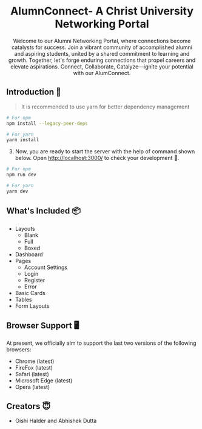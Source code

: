 <p align="center"></p>

<p align="center">
   <!-- <a href="https://themeselection.com/products/materio-free-mui-react-nextjs-admin-template/" target="_blank">
      <img src="https://user-images.githubusercontent.com/64475785/158384184-1fe44a59-6b68-40f5-b860-d14c51f0ce5d.svg" alt="materio-logo" width="60px" height="auto">
   </a> -->
</p>

<h1 align="center">
   <!-- <a href="https://themeselection.com/products/materio-free-mui-react-nextjs-admin-template/" target="_blank" align="center"> -->
    AlumnConnect- A Christ University Networking Portal
   <!-- </a> -->
</h1>

<p align="center">Welcome to our Alumni Networking Portal, where connections become catalysts for success. Join a vibrant community of accomplished alumni and aspiring students, united by a shared commitment to learning and growth. Together, let's forge enduring connections that propel careers and elevate aspirations. Connect, Collaborate, Catalyze—ignite your potential with our AlumConnect.

</p>

<p align="center">
   <!-- <a href="https://github.com/themeselection/materio-mui-react-nextjs-admin-template-free/blob/main/LICENSE">
      <img src="https://img.shields.io/github/license/themeselection/materio-mui-react-nextjs-admin-template-free" alt="license">
   </a>
   <a href="https://github.com/themeselection/materio-mui-react-nextjs-admin-template-free/releases">
      <img src="https://img.shields.io/github/v/release/themeselection/materio-mui-react-nextjs-admin-template-free" alt="GitHub release (latest by date)">
   </a>
   <a href="https://github.com/themeselection/materio-mui-react-nextjs-admin-template-free/issues">
      <img src="https://img.shields.io/github/issues/themeselection/materio-mui-react-nextjs-admin-template-free" alt="GitHub open issues">
   </a>
   <a href="https://github.com/themeselection/materio-mui-react-nextjs-admin-template-free/issues?q=is%3Aissue+is%3Aclosed">
      <img src="https://img.shields.io/github/issues-closed/themeselection/materio-mui-react-nextjs-admin-template-free" alt="GitHub closed issues">
   </a>
   <a href="https://twitter.com/Theme_Selection" target="_blank">
      <img alt="Twitter Follow" src="https://img.shields.io/twitter/follow/Theme_Selection">
   </a> -->
</p>

<!-- <kbd>[![Materio - Free MUI React NextJS Admin Template Demo Screenshot](https://user-images.githubusercontent.com/64475785/158384546-57879619-2d6d-4df6-8dc3-b4e53a536d50.png)](https://themeselection.com/products/materio-free-mui-react-nextjs-admin-template/)</kbd> -->

## Introduction 🚀

<!-- If you’re a developer looking for most Powerful & comprehensive [**Free MUI React NextJS Admin Dashboard Template**](https://themeselection.com/products/materio-free-mui-react-nextjs-admin-template/) built for developers, rich with features, and highly customizable, look no further than Materio. We’ve followed the highest industry standards to bring you the very best admin template that is not only easy to use but highly scalable. Offering ultimate convenience and flexibility, you’ll be able to build whatever application you want with very little hassle. -->
<!-- 
Build premium quality applications with ease. Use our innovative [React admin template](https://themeselection.com/products/category/react-admin-templates/) to create eye-catching, high-quality WebApps. Your apps will be completely responsive, ensuring they’ll look stunning and function flawlessly on desktops, tablets, and mobile devices. -->

<!-- Materio provides template with Javascript and Typescript -->

<!-- [View Demo](https://demos.themeselection.com/materio-mui-react-nextjs-admin-template-free/) -->

<!-- ## Installation ⚒️

Installing and running the template is super easy in Materio, please follow these steps and you should be ready to rock 🤘

1. Make sure you have installed Node.js (LTS). If Node.js is already installed in your system, make sure the installed version is LTS (and not the latest version)
2. Navigate to the `typescript-version` or `javascript-version` folder and run following command to install our local dependencies listed in `package.json`. You can use `npm` OR `yarn` as per your preference. -->

> It is recommended to use yarn for better dependency management

```bash
# For npm
npm install --legacy-peer-deps

# For yarn
yarn install
```

3. Now, you are ready to start the server with the help of command shown below. Open [http://localhost:3000/](http://localhost:3000/) to check your development 🚀.

```bash
# For npm
npm run dev

# For yarn
yarn dev
```

## What's Included 📦

- Layouts
  - Blank
  - Full
  - Boxed
- Dashboard
- Pages
  - Account Settings
  - Login
  - Register
  - Error
- Basic Cards
- Tables
- Form Layouts
<!-- 
## What's in Premium Version 💎

| Materio Free Version | Materio Premium Version |
| :------------------- | :---------------------- |
| [Demo](https://demos.themeselection.com/materio-mui-react-nextjs-admin-template-free/) | [Demo](https://demos.themeselection.com/materio-mui-react-nextjs-admin-template/landing/)                |
| [Download](https://themeselection.com/products/materio-free-mui-react-nextjs-admin-template/) | [Purchase](https://themeselection.com/products/materio-mui-react-nextjs-admin-template/) |
| Simple vertical menu | Vertical (+ vertical collapsed) menu & Horizontal menu |
| Default skin | Default, bordered & semi dark skins |
| 1 Simple Dashboard | 3 Niche Dashboards |
| - | Multiple applications like Email, Chat, Calendar, Invoice, User List, User View and Roles & Permission |
| Simple from layouts | Form elements, advance form layouts, form validation & form wizard |
| Basic Cards | Basic, Advance, Statistics, Analytics, Gamifications and Actions Cards |
| 3 Custom Components | 15 Custom Components |
| - | Quick Search - Quickly navigate between pages (with hotkey support) |
| Basic tables | Advanced tables + Data Grid Tables |
| 1 Chart Library | 3 Chart Libraries |
| User Overridable Layout | User Overridable Layout & Theme |
| Account Settings, Login, Register and Error pages | Authentication pages in 2 Variants + Ready to use pages like User Profile, Account Settings, FAQ, Pricing and some Misc pages |
| Single-level menu | Multi-level menu (Grouped menu items) |
| - | Multiple navbar & footer options |
| - | JWT Authentication |
| - | RTL (Right-to-Left) Support |
| - | Redux |
| - | Access Control (ACL - CASL) |
| - | Multi-lingual Support |
| - | Starter-kit |
| - | Customizer drawer to check options in live app |
| Limited customization | Endless customization possibilities |
| Regular Support | Premium Support | -->

<!-- ## Documentation 📜

Check out our live [Documentation](https://demos.themeselection.com/materio-mui-react-nextjs-admin-template/documentation/) -->

## Browser Support 🖥️

At present, we officially aim to support the last two versions of the following browsers:

- Chrome (latest)
- FireFox (latest)
- Safari (latest)
- Microsoft Edge (latest)
- Opera (latest)

<!-- ## Contributing 🦸

Contribution are always welcome and recommended! Here is how:

- Fork the repository ([here is the guide](https://docs.github.com/en/get-started/quickstart/fork-a-repo)).
- Clone to your machine `git clone https://github.com/YOUR_USERNAME/REPO_NAME`
- Make your changes
- Create a pull request -->

<!-- ### Contribution Requirements 🧰

- When you contribute, you agree to give a non-exclusive license to ThemeSelection to use that contribution in any context as we (ThemeSelection) see appropriate.
- If you use content provided by another party, it must be appropriately licensed using an open source license.
- Contributions are only accepted through Github pull requests.
- Finally, contributed code must work in all supported browsers (see above for browser support). -->

## Creators 😇

- Oishi Halder and Abhishek Dutta

<!-- ## Changelog 📆

Please refer to the [CHANGELOG](CHANGELOG.md) file. We will add a detailed release notes to each new release. -->
<!-- 
## NOTE 🏷️

**We request you to keep ThemeSelection credit link in the footer section.**

## Looking For Premium Admin Templates ?? 👀

**[ThemeSelection](https://themeselection.com/)** provides Selected high quality, modern design, professional and easy-to-use Free and Premium [Bootstrap Admin Templates](https://themeselection.com/products/category/bootstrap-admin-templates/), [VueJS Admin Templates](https://themeselection.com/products/category/vuejs-admin-templates/), [Laravel Admin Templates](https://themeselection.com/products/category/laravel-admin-templates/), [React Admin Templates](https://themeselection.com/products/category/react-admin-templates/) and [Free UI Kits](https://themeselection.com/products/category/free-ui-kits/) to create your applications faster!

If you want to [Download Free Admin Templates](https://themeselection.com/products/category/download-free-admin-templates/) like Materio, then do visit [ThemeSelection](https://themeselection.com/).

## Other variants

- [Materio - Vuetify VueJS Free Admin Template](https://themeselection.com/products/materio-free-vuetify-vuejs-admin-template/)
- [Materio - Vuetify VueJS Laravel Free Admin Template](https://themeselection.com/products/materio-free-vuetify-vuejs-laravel-admin-template/)
- [Materio - Figma Admin Dashboard UI Kit](https://themeselection.com/products/materio-figma-admin-dashboard-ui-kit/)

## Credits 🙏

- [MUI](https://mui.com/)
- [NextJS](https://nextjs.org/)
- [React](https://reactjs.org/)
- [Material Design Icons](https://materialdesignicons.com/)
- [ApexCharts](https://apexcharts.com/)
- [PerfectScrollbar](https://github.com/goldenyz/react-perfect-scrollbar)
- [NProgress](https://github.com/rstacruz/nprogress)
- [PopperJS](https://popper.js.org/)
- [Humans Illustrations](https://humans.wannathis.one/)
- [Freepik](https://www.freepik.com/)
- [Unsplash](https://unsplash.com/)

## Useful Links 🎁

- [More products from ThemeSelection](https://themeselection.com/)
- [Freebies](https://themeselection.com/products/category/freebies/)
- [Download Free Admin Templates](https://themeselection.com/products/category/download-free-admin-templates/)
- [Bootstrap 5 CheatSheet](https://bootstrap-cheatsheet.themeselection.com/)
- [Blog](https://themeselection.com/blog/)

## Social Media 🌍

- Twitter : [https://twitter.com/Theme_Selection](https://twitter.com/Theme_Selection)
- Facebook : [https://www.facebook.com/ThemeSelections/](https://www.facebook.com/ThemeSelections/)
- Pinterest : [https://pinterest.com/themeselect/](https://pinterest.com/themeselect/)
- Instagram : [https://www.instagram.com/themeselection/](https://www.instagram.com/themeselection/) -->
